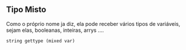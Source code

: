 ## Tipo Misto

Como o próprio nome ja diz, ela pode receber vários tipos de variáveis, sejam elas, booleanas, inteiras, arrys ....

```
string gettype (mixed var)
```